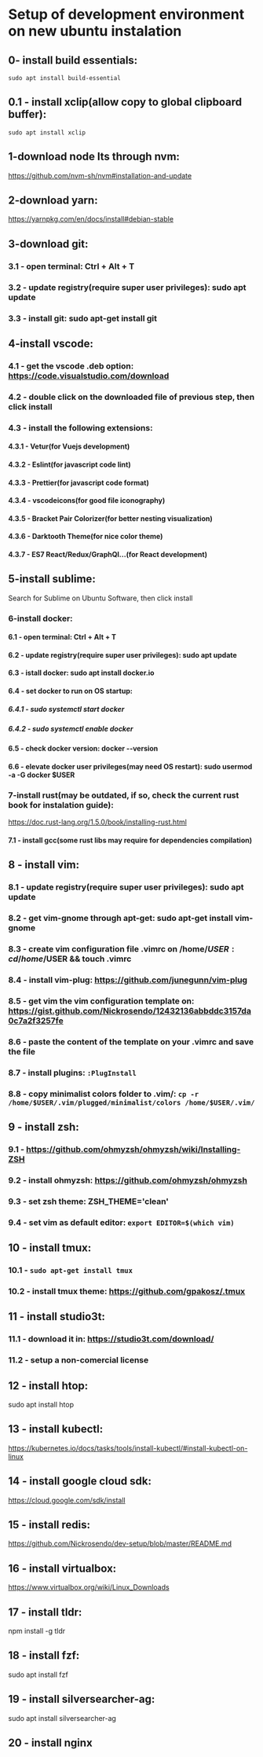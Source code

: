 # Setup of development environment on new ubuntu instalation

## 0- install build essentials:
`sudo apt install build-essential`
## 0.1 - install xclip(allow copy to global clipboard buffer):
`sudo apt install xclip`

## 1-download node lts through nvm:

https://github.com/nvm-sh/nvm#installation-and-update

## 2-download yarn:

https://yarnpkg.com/en/docs/install#debian-stable

## 3-download git:

### 3.1 - open terminal: Ctrl + Alt + T

### 3.2 - update registry(require super user privileges): sudo apt update

### 3.3 - install git: sudo apt-get install git

## 4-install vscode:

### 4.1 - get the vscode .deb option: https://code.visualstudio.com/download

### 4.2 - double click on the downloaded file of previous step, then click install

### 4.3 - install the following extensions:

#### 4.3.1 - Vetur(for Vuejs development)

#### 4.3.2 - Eslint(for javascript code lint)

#### 4.3.3 - Prettier(for javascript code format)

#### 4.3.4 - vscodeicons(for good file iconography)

#### 4.3.5 - Bracket Pair Colorizer(for better nesting visualization)

#### 4.3.6 - Darktooth Theme(for nice color theme)

#### 4.3.7 - ES7 React/Redux/GraphQl...(for React development)

## 5-install sublime:

Search for Sublime on Ubuntu Software, then click install

### 6-install docker:

#### 6.1 - open terminal: Ctrl + Alt + T

#### 6.2 - update registry(require super user privileges): sudo apt update

#### 6.3 - istall docker: sudo apt install docker.io

#### 6.4 - set docker to run on OS startup:

##### 6.4.1 - sudo systemctl start docker

##### 6.4.2 - sudo systemctl enable docker

#### 6.5 - check docker version: docker --version

#### 6.6 - elevate docker user privileges(may need OS restart): sudo usermod -a -G docker \$USER

### 7-install rust(may be outdated, if so, check the current rust book for instalation guide):

https://doc.rust-lang.org/1.5.0/book/installing-rust.html

#### 7.1 - install gcc(some rust libs may require for dependencies compilation)


## 8 - install vim:
### 8.1 - update registry(require super user privileges): sudo apt update
### 8.2 - get vim-gnome through apt-get: sudo apt-get install vim-gnome
### 8.3 - create vim configuration file .vimrc on /home/$USER: cd /home/$USER && touch .vimrc
### 8.4 - install vim-plug: https://github.com/junegunn/vim-plug
### 8.5 - get vim the vim configuration template on: https://gist.github.com/Nickrosendo/12432136abbddc3157da0c7a2f3257fe
### 8.6 - paste the content of the template on your .vimrc and save the file
### 8.7 - install plugins: `:PlugInstall`
### 8.8 - copy minimalist colors folder to .vim/: `cp -r /home/$USER/.vim/plugged/minimalist/colors /home/$USER/.vim/`

## 9 - install zsh: 
### 9.1 - https://github.com/ohmyzsh/ohmyzsh/wiki/Installing-ZSH
### 9.2 - install ohmyzsh: https://github.com/ohmyzsh/ohmyzsh
### 9.3 - set zsh theme: ZSH_THEME='clean'
### 9.4 - set vim as default editor: `export EDITOR=$(which vim)`

## 10 - install tmux: 
### 10.1 - `sudo apt-get install tmux`
### 10.2 - install tmux theme: https://github.com/gpakosz/.tmux

## 11 - install studio3t:
### 11.1 - download it in: https://studio3t.com/download/
### 11.2 - setup a non-comercial license

## 12 - install htop: 
sudo apt install htop

## 13 - install kubectl: 
https://kubernetes.io/docs/tasks/tools/install-kubectl/#install-kubectl-on-linux

## 14 - install google cloud sdk: 
https://cloud.google.com/sdk/install

## 15 - install redis: 
https://github.com/Nickrosendo/dev-setup/blob/master/README.md

## 16 - install virtualbox: 
https://www.virtualbox.org/wiki/Linux_Downloads

## 17 - install tldr: 
npm install -g tldr

## 18 - install fzf:
sudo apt install fzf

## 19 - install silversearcher-ag:
sudo apt install silversearcher-ag

## 20 - install nginx
